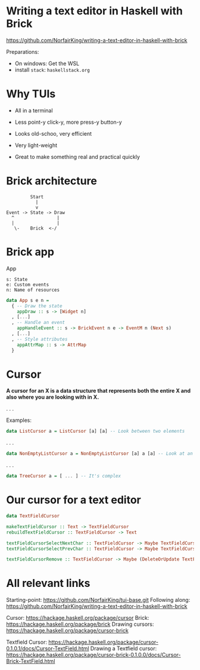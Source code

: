 # Writing a text editor in Haskell with Brick

https://github.com/NorfairKing/writing-a-text-editor-in-haskell-with-brick

Preparations:

* On windows: Get the WSL
* install `stack`: `haskellstack.org`

# Why TUIs

- All in a terminal
- Less point-y click-y, more press-y button-y
- Looks old-schoo, very efficient
- Very light-weight

- Great to make something real and practical quickly


# Brick architecture

```
         Start
           |
           v
Event -> State -> Draw
  ^                |
  |                |
   \-    Brick  <-/
```


# Brick app

App

```
s: State
e: Custom events
n: Name of resources
```

``` haskell
data App s e n =
  { -- Draw the state
    appDraw :: s -> [Widget n]
  , [...]
  , -- Handle an event
    appHandleEvent :: s -> BrickEvent n e -> EventM n (Next s)
  , [...]
  , -- Style attributes
    appAttrMap :: s -> AttrMap
  }
```

# Cursor

**A cursor for an X is a data structure that represents both the entire X and also where you are looking with in X.**

. . .

Examples:

``` haskell
data ListCursor a = ListCursor [a] [a] -- Look between two elements
```

. . .

``` haskell
data NonEmptyListCursor a = NonEmptyListCursor [a] a [a] -- Look at an element
```

. . .

``` haskell
data TreeCursor a = [ ... ] -- It's complex
```


# Our cursor for a text editor

``` haskell
data TextFieldCursor
```

``` haskell
makeTextFieldCursor :: Text -> TextFieldCursor
rebuildTextFieldCursor :: TextFieldCursor -> Text

textFieldCursorSelectNextChar :: TextFieldCursor -> Maybe TextFieldCursor
textFieldCursorSelectPrevChar :: TextFieldCursor -> Maybe TextFieldCursor

textFieldCursorRemove :: TextFieldCursor -> Maybe (DeleteOrUpdate TextFieldCursor) 
```


# All relevant links

Starting-point: https://github.com/NorfairKing/tui-base.git
Following along: https://github.com/NorfairKing/writing-a-text-editor-in-haskell-with-brick

Cursor: https://hackage.haskell.org/package/cursor
Brick: https://hackage.haskell.org/package/brick
Drawing cursors: https://hackage.haskell.org/package/cursor-brick

Textfield Cursor: https://hackage.haskell.org/package/cursor-0.1.0.1/docs/Cursor-TextField.html
Drawing a Textfield cursor: https://hackage.haskell.org/package/cursor-brick-0.1.0.0/docs/Cursor-Brick-TextField.html

